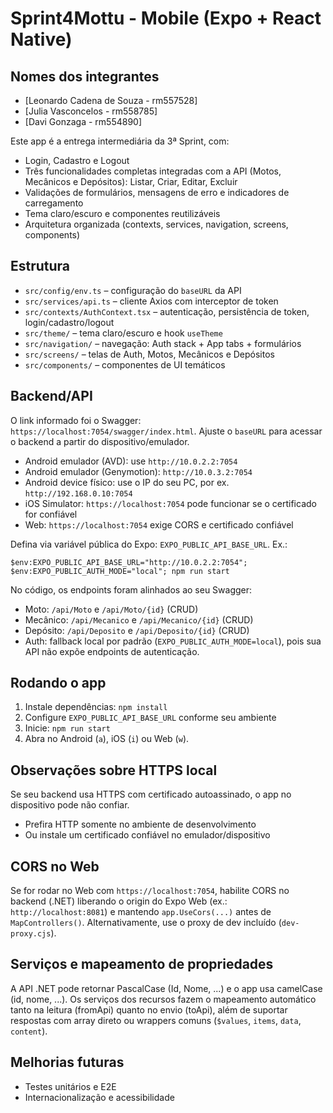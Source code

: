 # Sprint4Mottu - Mobile (Expo + React Native)

## Nomes dos integrantes
- [Leonardo Cadena de Souza - rm557528]
- [Julia Vasconcelos - rm558785]
- [Davi Gonzaga - rm554890]

Este app é a entrega intermediária da 3ª Sprint, com:
- Login, Cadastro e Logout
- Três funcionalidades completas integradas com a API (Motos, Mecânicos e Depósitos): Listar, Criar, Editar, Excluir
- Validações de formulários, mensagens de erro e indicadores de carregamento
- Tema claro/escuro e componentes reutilizáveis
- Arquitetura organizada (contexts, services, navigation, screens, components)

## Estrutura
- `src/config/env.ts` – configuração do `baseURL` da API
- `src/services/api.ts` – cliente Axios com interceptor de token
- `src/contexts/AuthContext.tsx` – autenticação, persistência de token, login/cadastro/logout
- `src/theme/` – tema claro/escuro e hook `useTheme`
- `src/navigation/` – navegação: Auth stack + App tabs + formulários
- `src/screens/` – telas de Auth, Motos, Mecânicos e Depósitos
- `src/components/` – componentes de UI temáticos

## Backend/API
O link informado foi o Swagger: `https://localhost:7054/swagger/index.html`. Ajuste o `baseURL` para acessar o backend a partir do dispositivo/emulador.

- Android emulador (AVD): use `http://10.0.2.2:7054`
- Android emulador (Genymotion): `http://10.0.3.2:7054`
- Android device físico: use o IP do seu PC, por ex. `http://192.168.0.10:7054`
- iOS Simulator: `https://localhost:7054` pode funcionar se o certificado for confiável
- Web: `https://localhost:7054` exige CORS e certificado confiável

Defina via variável pública do Expo: `EXPO_PUBLIC_API_BASE_URL`. Ex.:

```
$env:EXPO_PUBLIC_API_BASE_URL="http://10.0.2.2:7054"; $env:EXPO_PUBLIC_AUTH_MODE="local"; npm run start
```

No código, os endpoints foram alinhados ao seu Swagger:
- Moto: `/api/Moto` e `/api/Moto/{id}` (CRUD)
- Mecânico: `/api/Mecanico` e `/api/Mecanico/{id}` (CRUD)
- Depósito: `/api/Deposito` e `/api/Deposito/{id}` (CRUD)
- Auth: fallback local por padrão (`EXPO_PUBLIC_AUTH_MODE=local`), pois sua API não expõe endpoints de autenticação.

## Rodando o app
1. Instale dependências: `npm install`
2. Configure `EXPO_PUBLIC_API_BASE_URL` conforme seu ambiente
3. Inicie: `npm run start`
4. Abra no Android (`a`), iOS (`i`) ou Web (`w`).

## Observações sobre HTTPS local
Se seu backend usa HTTPS com certificado autoassinado, o app no dispositivo pode não confiar.
- Prefira HTTP somente no ambiente de desenvolvimento
- Ou instale um certificado confiável no emulador/dispositivo

## CORS no Web
Se for rodar no Web com `https://localhost:7054`, habilite CORS no backend (.NET) liberando o origin do Expo Web (ex.: `http://localhost:8081`) e mantendo `app.UseCors(...)` antes de `MapControllers()`. Alternativamente, use o proxy de dev incluído (`dev-proxy.cjs`).

## Serviços e mapeamento de propriedades
A API .NET pode retornar PascalCase (Id, Nome, ...) e o app usa camelCase (id, nome, ...). Os serviços dos recursos fazem o mapeamento automático tanto na leitura (fromApi) quanto no envio (toApi), além de suportar respostas com array direto ou wrappers comuns (`$values`, `items`, `data`, `content`).

## Melhorias futuras
- Testes unitários e E2E
- Internacionalização e acessibilidade
